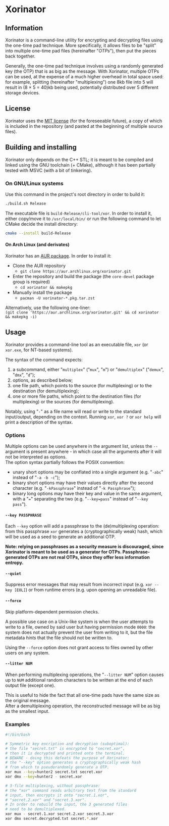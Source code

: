 # Xorinator

## Information

Xorinator is a command-line utility for encrypting and decrypting files using the one-time pad technique. More specifically, it allows files to be "split" into multiple one-time pad files (hereinafter "*OTPs*"), then put the pieces back together.

Generally, the one-time pad technique involves using a randomly generated key (the OTP) that is as big as the message. With Xorinator, multiple OTPs can be used, at the expense of a much higher overhead in total space used: for example, splitting (hereinafter "multiplexing") one 8kb file into 5 will result in (8 × 5 = 40)kb being used, potentially distributed over 5 different storage devices.

## License

Xorinator uses the [MIT license](https://mit-license.org/) (for the foreseeable future), a copy of which is included in the repository (and pasted at the beginning of multiple source files).

## Building and installing

Xorinator only depends on the C++ STL; it is meant to be compiled and linked using the GNU toolchain (+ CMake), although it has been partially tested with MSVC (with a bit of tinkering).

### On GNU/Linux systems

Use this command in the project's root directory in order to build it:

```bash
./build.sh Release
```

The executable file is `build-Release/cli-tool/xor`. In order to install it, either copy/move it to `/usr/local/bin/` or run the following command to let CMake decide the install directory:

```bash
cmake --install build-Release
```

#### On Arch Linux (and derivates)

Xorinator has an [AUR package](https://aur.archlinux.org/packages/xorinator/). In order to install it:
- Clone the AUR repository
  - `git clone https://aur.archlinux.org/xorinator.git`
- Enter the repository and build the package (the `core-devel` package group is required)
  - `cd xorinator && makepkg`
- Manually install the package
  - `pacman -U xorinator-*.pkg.tar.zst`

Alternatively, use the following one-liner:  
`(git clone 'https://aur.archlinux.org/xorinator.git' && cd xorinator && makepkg -i)`

## Usage

Xorinator provides a command-line tool as an executable file, `xor` (or `xor.exe`, for NT-based systems).

The syntax of the command expects:

1. a subcommand, either "`multiplex`" ("`mux`", "`m`") or "`demultiplex`" ("`demux`", "`dmx`", "`d`");
2. options, as described below;
3. one file path, which points to the source (for multiplexing) or to the destination (for demultiplexing);
4. one or more file paths, which point to the destination files (for multiplexing) or the sources (for demultiplexing).

Notably, using "`-`" as a file name will read or write to the standard input/output, depending on the context. Running `xor`, `xor ?` or `xor help` will print a description of the syntax.

### Options

Multiple options can be used anywhere in the argument list, unless the `--` argument is present anywhere - in which case all the arguments after it will not be interpreted as options.  
The option syntax partially follows the POSIX convention:
- unary short options may be conflated into a single argument (e.g. "`-abc`" instead of "`-a -b -c`");
- binary short options may have their values directly after the second character (e.g. "`-kPassphrase`" instead of "`-k Passphrase`");
- binary long options may have their key and value in the same argument, with a "`=`" separating the two (e.g. "`--key=pass`" instead of "`--key pass`").

#### `--key PASSPHRASE`

Each `--key` option will add a passphrase to the (de)multiplexing operation: from this passphrase `xor` generates a (cryptographically weak) hash, which will be used as a seed to generate an additional OTP.

**Note: relying on passphrases as a security measure is discouraged,
since Xorinator is meant to be used as a generator for OTPs.
Passphrase-generated OTPs are not real OTPs, since they offer less information entropy.**

#### `--quiet`

Suppress error messages that may result from incorrect input (e.g. `xor --key [EOL]`) or from runtime errors (e.g. upon opening an unreadable file).

#### `--force`

Skip platform-dependent permission checks.

A possible use case on a Unix-like system is when the user attempts to write to a file, owned by said user but having permission mode `0000`: the system does not actually prevent the user from writing to it, but the file metadata *hints* that the file should not be written to.

Using the `--force` option does not grant access to files owned by other users on any system.

#### `--litter NUM`

When performing multiplexing operations, the "`--litter NUM`" option causes up to `NUM` additional random characters to be written at the end of each output file (except one).

This is useful to hide the fact that all one-time pads have the same size as the original message.  
After a demultiplexing operation, the reconstructed message will be as big as the smallest input.

### Examples

```bash
#!/bin/bash

# Symmetric key encription and decryption (suboptimal):
# the file "secret.txt" is encrypted to "secret.xor",
# then it is decrypted and printed onto the terminal.
# BEWARE - doing this defeats the purpose of Xorinator:
# the "--key" option generates a cryptographically weak hash
# from which to pseudorandomly generate a OTP.
xor mux --key=hunter2 secret.txt secret.xor
xor dmx --key=hunter2 - secret.xor

# 3-file multiplexing, without passphrase:
# the "xor" command reads arbitrary text from the standard
# input, then encrypts it onto "secret.1.xor",
# "secret.2.xor" and "secret.3.xor".
# In order to rebuild the input, the 3 generated files
# need to be demultiplexed.
xor mux - secret.1.xor secret.2.xor secret.3.xor
xor dmx secret.decrypted.txt secret.*.xor
```
